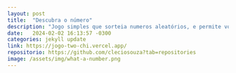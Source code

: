 ```yaml
---
layout: post
title:  "Descubra o número"
description: "Jogo simples que sorteia numeros aleatórios, e permite você dar o seu palpite, desenvolvido durante o programa da Alura em parceria com a Oracle."
date:   2024-02-02 16:13:57 -0300
categories: jekyll update
link: https://jogo-two-chi.vercel.app/
repositorio: https://github.com/cleciosouza?tab=repositories
image: /assets/img/what-a-number.png
---
```

